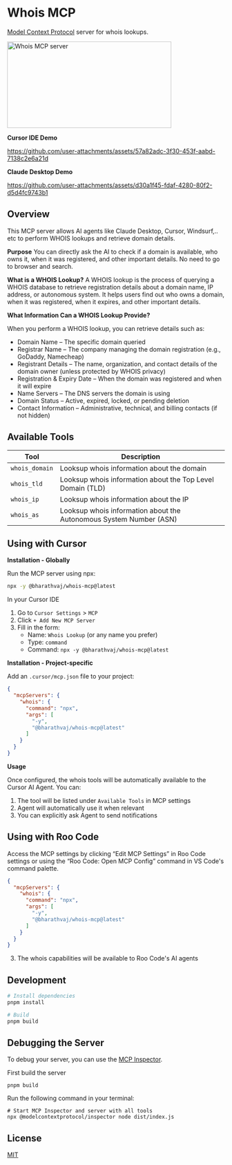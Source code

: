 # Whois MCP

[Model Context Protocol](https://modelcontextprotocol.io) server for whois lookups.

<a href="https://glama.ai/mcp/servers/cwu9e3fcwg">
  <img width="380" height="200" src="https://glama.ai/mcp/servers/cwu9e3fcwg/badge" alt="Whois MCP server" />
</a>

**Cursor IDE Demo**

https://github.com/user-attachments/assets/57a82adc-3f30-453f-aabd-7138c2e6a21d

**Claude Desktop Demo**

https://github.com/user-attachments/assets/d30a1f45-fdaf-4280-80f2-d5d4fc9743b1

## Overview

This MCP server allows AI agents like Claude Desktop, Cursor, Windsurf,.. etc to perform WHOIS lookups and retrieve domain details. 

**Purpose**
You can directly ask the AI to check if a domain is available, who owns it, when it was registered, and other important details. No need to go to browser and search.

**What is a WHOIS Lookup?**
A WHOIS lookup is the process of querying a WHOIS database to retrieve registration details about a domain name, IP address, or autonomous system. It helps users find out who owns a domain, when it was registered, when it expires, and other important details.

**What Information Can a WHOIS Lookup Provide?**

When you perform a WHOIS lookup, you can retrieve details such as:

- Domain Name – The specific domain queried
- Registrar Name – The company managing the domain registration (e.g., GoDaddy, Namecheap)
- Registrant Details – The name, organization, and contact details of the domain owner (unless protected by WHOIS privacy)
- Registration & Expiry Date – When the domain was registered and when it will expire
- Name Servers – The DNS servers the domain is using
- Domain Status – Active, expired, locked, or pending deletion
- Contact Information – Administrative, technical, and billing contacts (if not hidden)

## Available Tools

| Tool                  | Description                                |
| --------------------- | ------------------------------------------ |
| `whois_domain`        | Looksup whois information about the domain |
| `whois_tld`           | Looksup whois information about the Top Level Domain (TLD)    |
| `whois_ip`            | Looksup whois information about the IP     |
| `whois_as`            | Looksup whois information about the Autonomous System Number (ASN)     |

## Using with Cursor

**Installation - Globally**

Run the MCP server using npx:

```bash
npx -y @bharathvaj/whois-mcp@latest
```

In your Cursor IDE

1. Go to `Cursor Settings` > `MCP`
2. Click `+ Add New MCP Server`
3. Fill in the form:
   - Name: `Whois Lookup` (or any name you prefer)
   - Type: `command`
   - Command: `npx -y @bharathvaj/whois-mcp@latest`


**Installation - Project-specific**

Add an `.cursor/mcp.json` file to your project:

```json
{
  "mcpServers": {
    "whois": {
      "command": "npx",
      "args": [
        "-y",
        "@bharathvaj/whois-mcp@latest"
      ]
    }
  }
}
```

**Usage**

Once configured, the whois tools will be automatically available to the Cursor AI Agent. You can:

1. The tool will be listed under `Available Tools` in MCP settings
2. Agent will automatically use it when relevant
3. You can explicitly ask Agent to send notifications

## Using with Roo Code
Access the MCP settings by clicking “Edit MCP Settings” in Roo Code settings or using the “Roo Code: Open MCP Config” command in VS Code's command palette.

```json
{
  "mcpServers": {
    "whois": {
      "command": "npx",
      "args": [
        "-y",
        "@bharathvaj/whois-mcp@latest"
      ]
    }
  }
}
```
3. The whois capabilities will be available to Roo Code's AI agents

## Development

```bash
# Install dependencies
pnpm install

# Build
pnpm build

```

## Debugging the Server

To debug your server, you can use the [MCP Inspector](https://github.com/modelcontextprotocol/inspector).

First build the server

```
pnpm build
```

Run the following command in your terminal:

```
# Start MCP Inspector and server with all tools
npx @modelcontextprotocol/inspector node dist/index.js
```

## License

[MIT](LICENSE)